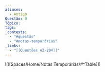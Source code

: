 ```yaml
---
aliases:
  - Antigo
Questão: 0
Tópico: 
tags: 
_contexts:
  - "#questão"
  - "#notas-temporárias"
_links:
  - "[[Questões AZ-204]]"
---
```


![![Spaces/Home/Notas Temporárias/#^Table1]]